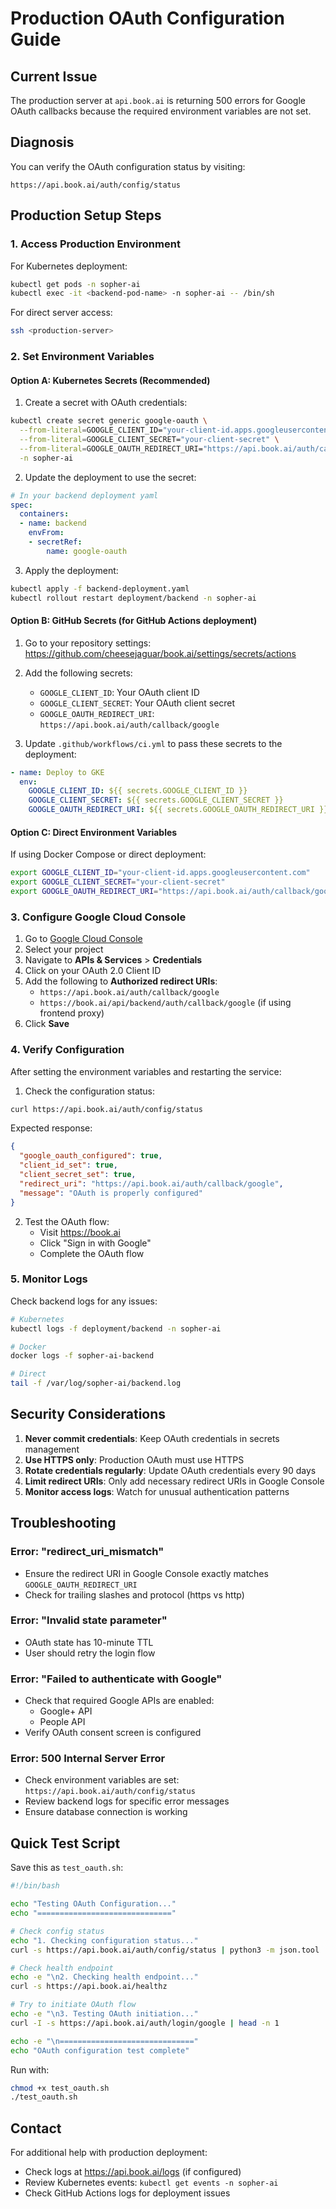 # Production OAuth Configuration Guide

## Current Issue
The production server at `api.book.ai` is returning 500 errors for Google OAuth callbacks because the required environment variables are not set.

## Diagnosis
You can verify the OAuth configuration status by visiting:
```
https://api.book.ai/auth/config/status
```

## Production Setup Steps

### 1. Access Production Environment

For Kubernetes deployment:
```bash
kubectl get pods -n sopher-ai
kubectl exec -it <backend-pod-name> -n sopher-ai -- /bin/sh
```

For direct server access:
```bash
ssh <production-server>
```

### 2. Set Environment Variables

#### Option A: Kubernetes Secrets (Recommended)

1. Create a secret with OAuth credentials:
```bash
kubectl create secret generic google-oauth \
  --from-literal=GOOGLE_CLIENT_ID="your-client-id.apps.googleusercontent.com" \
  --from-literal=GOOGLE_CLIENT_SECRET="your-client-secret" \
  --from-literal=GOOGLE_OAUTH_REDIRECT_URI="https://api.book.ai/auth/callback/google" \
  -n sopher-ai
```

2. Update the deployment to use the secret:
```yaml
# In your backend deployment yaml
spec:
  containers:
  - name: backend
    envFrom:
    - secretRef:
        name: google-oauth
```

3. Apply the deployment:
```bash
kubectl apply -f backend-deployment.yaml
kubectl rollout restart deployment/backend -n sopher-ai
```

#### Option B: GitHub Secrets (for GitHub Actions deployment)

1. Go to your repository settings: https://github.com/cheesejaguar/book.ai/settings/secrets/actions
2. Add the following secrets:
   - `GOOGLE_CLIENT_ID`: Your OAuth client ID
   - `GOOGLE_CLIENT_SECRET`: Your OAuth client secret
   - `GOOGLE_OAUTH_REDIRECT_URI`: `https://api.book.ai/auth/callback/google`

3. Update `.github/workflows/ci.yml` to pass these secrets to the deployment:
```yaml
- name: Deploy to GKE
  env:
    GOOGLE_CLIENT_ID: ${{ secrets.GOOGLE_CLIENT_ID }}
    GOOGLE_CLIENT_SECRET: ${{ secrets.GOOGLE_CLIENT_SECRET }}
    GOOGLE_OAUTH_REDIRECT_URI: ${{ secrets.GOOGLE_OAUTH_REDIRECT_URI }}
```

#### Option C: Direct Environment Variables

If using Docker Compose or direct deployment:
```bash
export GOOGLE_CLIENT_ID="your-client-id.apps.googleusercontent.com"
export GOOGLE_CLIENT_SECRET="your-client-secret"
export GOOGLE_OAUTH_REDIRECT_URI="https://api.book.ai/auth/callback/google"
```

### 3. Configure Google Cloud Console

1. Go to [Google Cloud Console](https://console.cloud.google.com/)
2. Select your project
3. Navigate to **APIs & Services** > **Credentials**
4. Click on your OAuth 2.0 Client ID
5. Add the following to **Authorized redirect URIs**:
   - `https://api.book.ai/auth/callback/google`
   - `https://book.ai/api/backend/auth/callback/google` (if using frontend proxy)
6. Click **Save**

### 4. Verify Configuration

After setting the environment variables and restarting the service:

1. Check the configuration status:
```bash
curl https://api.book.ai/auth/config/status
```

Expected response:
```json
{
  "google_oauth_configured": true,
  "client_id_set": true,
  "client_secret_set": true,
  "redirect_uri": "https://api.book.ai/auth/callback/google",
  "message": "OAuth is properly configured"
}
```

2. Test the OAuth flow:
   - Visit https://book.ai
   - Click "Sign in with Google"
   - Complete the OAuth flow

### 5. Monitor Logs

Check backend logs for any issues:
```bash
# Kubernetes
kubectl logs -f deployment/backend -n sopher-ai

# Docker
docker logs -f sopher-ai-backend

# Direct
tail -f /var/log/sopher-ai/backend.log
```

## Security Considerations

1. **Never commit credentials**: Keep OAuth credentials in secrets management
2. **Use HTTPS only**: Production OAuth must use HTTPS
3. **Rotate credentials regularly**: Update OAuth credentials every 90 days
4. **Limit redirect URIs**: Only add necessary redirect URIs in Google Console
5. **Monitor access logs**: Watch for unusual authentication patterns

## Troubleshooting

### Error: "redirect_uri_mismatch"
- Ensure the redirect URI in Google Console exactly matches `GOOGLE_OAUTH_REDIRECT_URI`
- Check for trailing slashes and protocol (https vs http)

### Error: "Invalid state parameter"
- OAuth state has 10-minute TTL
- User should retry the login flow

### Error: "Failed to authenticate with Google"
- Check that required Google APIs are enabled:
  - Google+ API
  - People API
- Verify OAuth consent screen is configured

### Error: 500 Internal Server Error
- Check environment variables are set: `https://api.book.ai/auth/config/status`
- Review backend logs for specific error messages
- Ensure database connection is working

## Quick Test Script

Save this as `test_oauth.sh`:
```bash
#!/bin/bash

echo "Testing OAuth Configuration..."
echo "=============================="

# Check config status
echo "1. Checking configuration status..."
curl -s https://api.book.ai/auth/config/status | python3 -m json.tool

# Check health endpoint
echo -e "\n2. Checking health endpoint..."
curl -s https://api.book.ai/healthz

# Try to initiate OAuth flow
echo -e "\n3. Testing OAuth initiation..."
curl -I -s https://api.book.ai/auth/login/google | head -n 1

echo -e "\n=============================="
echo "OAuth configuration test complete"
```

Run with:
```bash
chmod +x test_oauth.sh
./test_oauth.sh
```

## Contact

For additional help with production deployment:
- Check logs at https://api.book.ai/logs (if configured)
- Review Kubernetes events: `kubectl get events -n sopher-ai`
- Check GitHub Actions logs for deployment issues